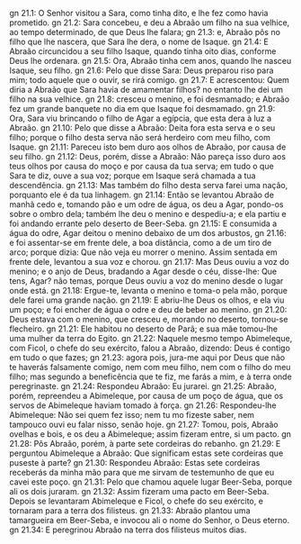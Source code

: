 gn 21.1: O Senhor visitou a Sara, como tinha dito, e lhe fez como havia prometido.
gn 21.2: Sara concebeu, e deu a Abraão um filho na sua velhice, ao tempo determinado, de que Deus lhe falara;
gn 21.3: e, Abraão pôs no filho que lhe nascera, que Sara lhe dera, o nome de Isaque.
gn 21.4: E Abraão circuncidou a seu filho Isaque, quando tinha oito dias, conforme Deus lhe ordenara.
gn 21.5: Ora, Abraão tinha cem anos, quando lhe nasceu Isaque, seu filho.
gn 21.6: Pelo que disse Sara: Deus preparou riso para mim; todo aquele que o ouvir, se rirá comigo.
gn 21.7: E acrescentou: Quem diria a Abraão que Sara havia de amamentar filhos? no entanto lhe dei um filho na sua velhice.
gn 21.8: cresceu o menino, e foi desmamado; e Abraão fez um grande banquete no dia em que Isaque foi desmamado.
gn 21.9: Ora, Sara viu brincando o filho de Agar a egípcia, que esta dera à luz a Abraão.
gn 21.10: Pelo que disse a Abraão: Deita fora esta serva e o seu filho; porque o filho desta serva não será herdeiro com meu filho, com Isaque.
gn 21.11: Pareceu isto bem duro aos olhos de Abraão, por causa de seu filho.
gn 21.12: Deus, porém, disse a Abraão: Não pareça isso duro aos teus olhos por causa do moço e por causa da tua serva; em tudo o que Sara te diz, ouve a sua voz; porque em Isaque será chamada a tua descendência.
gn 21.13: Mas também do filho desta serva farei uma nação, porquanto ele é da tua linhagem.
gn 21.14: Então se levantou Abraão de manhã cedo e, tomando pão e um odre de água, os deu a Agar, pondo-os sobre o ombro dela; também lhe deu o menino e despediu-a; e ela partiu e foi andando errante pelo deserto de Beer-Seba.
gn 21.15: E consumida a água do odre, Agar deitou o menino debaixo de um dos arbustos,
gn 21.16: e foi assentar-se em frente dele, a boa distância, como a de um tiro de arco; porque dizia: Que não veja eu morrer o menino. Assim sentada em frente dele, levantou a sua voz e chorou.
gn 21.17: Mas Deus ouviu a voz do menino; e o anjo de Deus, bradando a Agar desde o céu, disse-lhe: Que tens, Agar? não temas, porque Deus ouviu a voz do menino desde o lugar onde está.
gn 21.18: Ergue-te, levanta o menino e toma-o pela mão, porque dele farei uma grande nação.
gn 21.19: E abriu-lhe Deus os olhos, e ela viu um poço; e foi encher de água o odre e deu de beber ao menino.
gn 21.20: Deus estava com o menino, que cresceu e, morando no deserto, tornou-se flecheiro.
gn 21.21: Ele habitou no deserto de Parã; e sua mãe tomou-lhe uma mulher da terra do Egito.
gn 21.22: Naquele mesmo tempo Abimeleque, com Ficol, o chefe do seu exército, falou a Abraão, dizendo: Deus é contigo em tudo o que fazes;
gn 21.23: agora pois, jura-me aqui por Deus que não te haverás falsamente comigo, nem com meu filho, nem com o filho do meu filho; mas segundo a beneficência que te fiz, me farás a mim, e à terra onde peregrinaste.
gn 21.24: Respondeu Abraão: Eu jurarei.
gn 21.25: Abraão, porém, repreendeu a Abimeleque, por causa de um poço de água, que os servos de Abimeleque haviam tomado à força.
gn 21.26: Respondeu-lhe Abimeleque: Não sei quem fez isso; nem tu mo fizeste saber, nem tampouco ouvi eu falar nisso, senão hoje.
gn 21.27: Tomou, pois, Abraão ovelhas e bois, e os deu a Abimeleque; assim fizeram entre, si um pacto.
gn 21.28: Pôs Abraão, porém, à parte sete cordeiras do rebanho.
gn 21.29: E perguntou Abimeleque a Abraão: Que significam estas sete cordeiras que puseste à parte?
gn 21.30: Respondeu Abraão: Estas sete cordeiras receberás da minha mão para que me sirvam de testemunho de que eu cavei este poço.
gn 21.31: Pelo que chamou aquele lugar Beer-Seba, porque ali os dois juraram.
gn 21.32: Assim fizeram uma pacto em Beer-Seba. Depois se levantaram Abimeleque e Ficol, o chefe do seu exército, e tornaram para a terra dos filisteus.
gn 21.33: Abraão plantou uma tamargueira em Beer-Seba, e invocou ali o nome do Senhor, o Deus eterno.
gn 21.34: E peregrinou Abraão na terra dos filisteus muitos dias.
